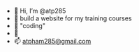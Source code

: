 - 👋 Hi, I’m @atp285
- 👀 build a website for my training courses
- 🌱 "coding"
- 💞️ 
- 📫 atpham285@gmail.com

<!---
atp285/atp285 is a ✨ special ✨ repository because its `README.md` (this file) appears on your GitHub profile.
You can click the Preview link to take a look at your changes.
--->

